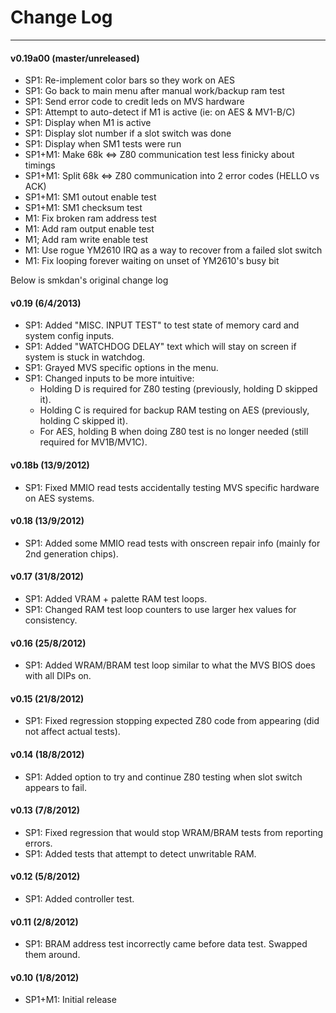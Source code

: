 # Change Log
---

#### v0.19a00 (master/unreleased)
* SP1: Re-implement color bars so they work on AES
* SP1: Go back to main menu after manual work/backup ram test
* SP1: Send error code to credit leds on MVS hardware
* SP1: Attempt to auto-detect if M1 is active (ie: on AES & MV1-B/C)
* SP1: Display when M1 is active
* SP1: Display slot number if a slot switch was done
* SP1: Display when SM1 tests were run
* SP1+M1: Make 68k <=> Z80 communication test less finicky about timings
* SP1+M1: Split 68k <=> Z80 communication into 2 error codes (HELLO vs ACK)
* SP1+M1: SM1 outout enable test
* SP1+M1: SM1 checksum test
* M1: Fix broken ram address test
* M1: Add ram output enable test
* M1; Add ram write enable test
* M1: Use rogue YM2610 IRQ as a way to recover from a failed slot switch
* M1: Fix looping forever waiting on unset of YM2610's busy bit

Below is smkdan's original change log

#### v0.19 (6/4/2013)
* SP1: Added "MISC. INPUT TEST" to test state of memory card and system config inputs.
* SP1: Added "WATCHDOG DELAY" text which will stay on screen if system is stuck in watchdog.
* SP1: Grayed MVS specific options in the menu.
* SP1: Changed inputs to be more intuitive:
  * Holding D is required for Z80 testing (previously, holding D skipped it).
  * Holding C is required for backup RAM testing on AES (previously, holding C skipped it).
  * For AES, holding B when doing Z80 test is no longer needed (still required for MV1B/MV1C).

#### v0.18b (13/9/2012)
* SP1: Fixed MMIO read tests accidentally testing MVS specific hardware on AES systems.

#### v0.18 (13/9/2012)
* SP1: Added some MMIO read tests with onscreen repair info (mainly for 2nd generation chips).

#### v0.17 (31/8/2012)
* SP1: Added VRAM + palette RAM test loops.
* SP1: Changed RAM test loop counters to use larger hex values for consistency.

#### v0.16 (25/8/2012)
* SP1: Added WRAM/BRAM test loop similar to what the MVS BIOS does with all DIPs on.

#### v0.15 (21/8/2012)
* SP1: Fixed regression stopping expected Z80 code from appearing (did not affect actual tests).

#### v0.14 (18/8/2012)
* SP1: Added option to try and continue Z80 testing when slot switch appears to fail.

#### v0.13 (7/8/2012)
* SP1: Fixed regression that would stop WRAM/BRAM tests from reporting errors.
* SP1: Added tests that attempt to detect unwritable RAM.

#### v0.12 (5/8/2012)
* SP1: Added controller test.

#### v0.11 (2/8/2012)
* SP1: BRAM address test incorrectly came before data test. Swapped them around.

#### v0.10 (1/8/2012)
* SP1+M1: Initial release
